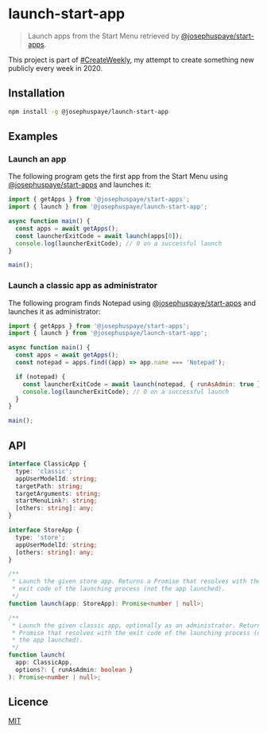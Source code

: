 # launch-start-app

> Launch apps from the Start Menu retrieved by [@josephuspaye/start-apps](https://github.com/JosephusPaye/start-apps).

This project is part of [#CreateWeekly](https://twitter.com/JosephusPaye/status/1214853295023411200), my attempt to create something new publicly every week in 2020.

## Installation

```sh
npm install -g @josephuspaye/launch-start-app
```

## Examples

### Launch an app

The following program gets the first app from the Start Menu using [@josephuspaye/start-apps](https://github.com/JosephusPaye/start-apps) and launches it:

```js
import { getApps } from '@josephuspaye/start-apps';
import { launch } from '@josephuspaye/launch-start-app';

async function main() {
  const apps = await getApps();
  const launcherExitCode = await launch(apps[0]);
  console.log(launcherExitCode); // 0 on a successful launch
}

main();
```

### Launch a classic app as administrator

The following program finds Notepad using [@josephuspaye/start-apps](https://github.com/JosephusPaye/start-apps) and launches it as administrator:

```js
import { getApps } from '@josephuspaye/start-apps';
import { launch } from '@josephuspaye/launch-start-app';

async function main() {
  const apps = await getApps();
  const notepad = apps.find((app) => app.name === 'Notepad');

  if (notepad) {
    const launcherExitCode = await launch(notepad, { runAsAdmin: true });
    console.log(launcherExitCode); // 0 on a successful launch
  }
}

main();
```

## API

```ts
interface ClassicApp {
  type: 'classic';
  appUserModelId: string;
  targetPath: string;
  targetArguments: string;
  startMenuLink?: string;
  [others: string]: any;
}

interface StoreApp {
  type: 'store';
  appUserModelId: string;
  [others: string]: any;
}

/**
 * Launch the given store app. Returns a Promise that resolves with the
 * exit code of the launching process (not the app launched).
 */
function launch(app: StoreApp): Promise<number | null>;

/**
 * Launch the given classic app, optionally as an administrator. Returns a
 * Promise that resolves with the exit code of the launching process (not
 * the app launched).
 */
function launch(
  app: ClassicApp,
  options?: { runAsAdmin: boolean }
): Promise<number | null>;
```

## Licence

[MIT](LICENCE)
